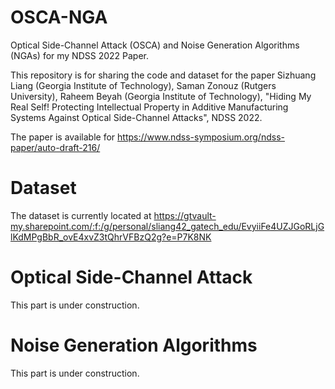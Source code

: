 # OSCA-NGA
Optical Side-Channel Attack (OSCA) and Noise Generation Algorithms (NGAs) for my NDSS 2022 Paper.

This repository is for sharing the code and dataset for the paper
Sizhuang Liang (Georgia Institute of Technology), Saman Zonouz (Rutgers University), Raheem Beyah (Georgia Institute of Technology), "Hiding My Real Self! Protecting Intellectual Property in Additive Manufacturing Systems Against Optical Side-Channel Attacks", NDSS 2022.

The paper is available for https://www.ndss-symposium.org/ndss-paper/auto-draft-216/

# Dataset
The dataset is currently located at 
https://gtvault-my.sharepoint.com/:f:/g/personal/sliang42_gatech_edu/EvyiiFe4UZJGoRLjGlKdMPgBbR_ovE4xvZ3tQhrVFBzQ2g?e=P7K8NK

# Optical Side-Channel Attack
This part is under construction.

# Noise Generation Algorithms
This part is under construction.
